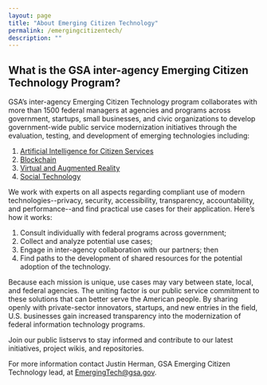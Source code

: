 ```yaml
---
layout: page
title: "About Emerging Citizen Technology"
permalink: /emergingcitizentech/
description: ""
---
```


## What is the GSA inter-agency Emerging Citizen Technology Program?


GSA’s inter-agency Emerging Citizen Technology program collaborates with more than 1500 federal managers at agencies and programs across government, startups, small businesses, and civic organizations to develop government-wide public service modernization initiatives through the evaluation, testing, and development of emerging technologies including:

1. [Artificial Intelligence for Citizen Services](https://www.gsa.gov/technology/government-it-initiatives/emerging-citizen-technology/artificial-intelligence-for-citizen-services)
2. [Blockchain](https://www.gsa.gov/technology/government-it-initiatives/emerging-citizen-technology/blockchain)
3. [Virtual and Augmented Reality](https://www.gsa.gov/technology/government-it-initiatives/emerging-citizen-technology/virtual-and-augmented-reality)
4. [Social Technology](https://www.gsa.gov/technology/government-it-initiatives/emerging-citizen-technology/social-technology-socialgov)

We work with experts on all aspects regarding compliant use of modern technologies--privacy, security, accessibility, transparency, accountability, and performance--and find practical use cases for their application. Here’s how it works:

1. Consult individually with federal programs across government;
2. Collect and analyze potential use cases;
3. Engage in inter-agency collaboration with our partners; then
4. Find paths to the development of shared resources for the potential adoption of the technology.

Because each mission is unique, use cases may vary between state, local, and federal agencies. The uniting factor is our public service commitment to these solutions that can better serve the American people. By sharing openly with private-sector innovators, startups, and new entries in the field, U.S. businesses gain increased transparency into the modernization of federal information technology programs.

Join our public listservs to stay informed and contribute to our latest initiatives, project wikis, and repositories.

For more information contact Justin Herman, GSA Emerging Citizen Technology lead, at EmergingTech@gsa.gov.
